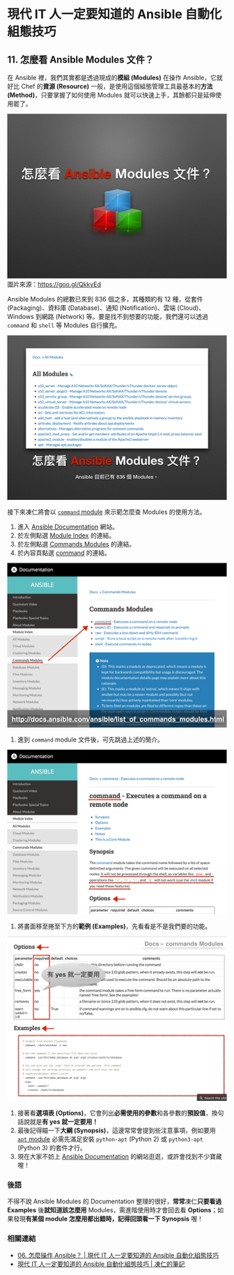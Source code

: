 # 現代 IT 人一定要知道的 Ansible 自動化組態技巧

## 11. 怎麼看 Ansible Modules 文件？

在 Ansible 裡，我們其實都是透過現成的**模組 (Modules)** 在操作 Ansible，它就好比 Chef 的**資源 (Resource)** 一般，是使用這個組態管理工具最基本的**方法 (Method)**，只要掌握了如何使用 Modules 就可以快速上手，其餘都只是延伸使用罷了。

![automate_with_ansible_practice-15.jpg](imgs/automate_with_ansible_practice-15.jpg)
圖片來源：https://goo.gl/QkkyEd

Ansible Modules 的總數已來到 836 個之多，其種類約有 12 種，從套件 (Packaging)、資料庫 (Database)、通知 (Notification)、雲端 (Cloud)、Windows 到網路 (Network) 等。要是找不到想要的功能，我們還可以透過 `command` 和 `shell` 等 Modules 自行擴充。

![automate_with_ansible_practice-16.jpg](imgs/automate_with_ansible_practice-16.jpg)

接下來凍仁將會以 [`command` module][command_module] 來示範怎麼查 Modules 的使用方法。

1. 進入 [Ansible Documentation][ansible_doc] 網站。
1. 於左側點選 [Module Index][module_index] 的連結。
1. 於左側點選 [Commands Modules][commands_modules] 的連結。
1. 於內容頁點選 [command][command_module] 的連結。

  ![automate_with_ansible_basic-20.jpg](imgs/automate_with_ansible_basic-20.jpg)

1. 進到 `command` module 文件後，可先跳過上述的簡介。

  ![automate_with_ansible_basic-21.jpg](imgs/automate_with_ansible_basic-21.jpg)

1. 將畫面移至捲至下方的**範例 (Examples)**，先看看是不是我們要的功能。

  ![automate_with_ansible_basic-22.jpg](imgs/automate_with_ansible_basic-22.jpg)

1. 接著看**選項表 (Options)**，它會列出**必需使用的參數**和各參數的**預設值**，換句話說就是**有 yes 就一定要用！**
1. 最後記得瞄一下**大綱 (Synopsis)**，這邊常常會提到些注意事項，例如要用 [`apt` module][apt_module] 必需先滿足安裝 `python-apt` (Python 2) 或 `python3-apt` (Python 3) 的套件才行。
1. 現在大家不妨上 [Ansible Documentation][ansible_doc] 的網站逛逛，或許會找到不少寶藏喔！

[ansible_doc]: http://docs.ansible.com/ansible/index.ht
[module_index]: http://docs.ansible.com/ansible/modules_by_category.html
[commands_modules]: http://docs.ansible.com/ansible/list_of_commands_modules.html
[command_module]: http://docs.ansible.com/ansible/command_module.html
[apt_module]: http://docs.ansible.com/ansible/apt_module.html

### 後語

不得不說 Ansible Modules 的 Documentation 整理的很好，**常常**凍仁**只要看過 Examples** 後**就知道該怎麼用** Modules，需進階使用時才會回去看 **Options**；如果發現**有某個 module 怎麼用都出錯時，記得回頭看一下 Synopsis** 喔！

### 相關連結

- [06. 怎麼操作 Ansible？ | 現代 IT 人一定要知道的 Ansible 自動化組態技巧](06.how-to-use-ansible.md)
- [現代 IT 人一定要知道的 Ansible 自動化組態技巧 | 凍仁的筆記](http://note.drx.tw/2016/05/automate-with-ansible-basic.html)

